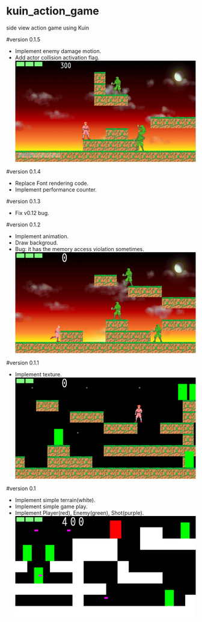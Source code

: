 kuin_action_game
================

side view action game using Kuin

#version 0.1.5
* Implement enemy damage motion.
* Add actor collision activation flag.
![ver.0.1.5](ScreenShot/gameplay_v0_1_5.png)

#version 0.1.4
* Replace Font rendering code.
* Implement performance counter.

#version 0.1.3
* Fix v0.12 bug.

#version 0.1.2
* Implement animation.
* Draw backgroud.
* Bug: it has the memory access violation sometimes.
![ver.0.1.2](ScreenShot/gameplay_v0_12.png)

#version 0.1.1
* Implement texture.
![ver.0.1.1](ScreenShot/gameplay_v0_11.png)

#version 0.1
* Implement simple terrain(white).
* Implement simple game play.
* Implement Player(red), Enemy(green), Shot(purple).
![ver.0.1](ScreenShot/gameplay_v0_1.png)

